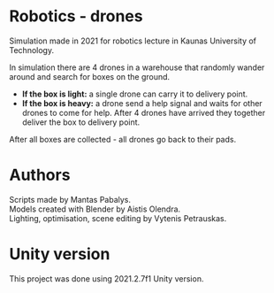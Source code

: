 # Robotics - drones

Simulation made in 2021 for robotics lecture in Kaunas University of Technology.  
  
In simulation there are 4 drones in a warehouse that randomly wander around and search for boxes on the ground.  
- **If the box is light:** a single drone can carry it to delivery point.  
- **If the box is heavy:** a drone send a help signal and waits for other drones to come for help. After 4 drones have arrived they together deliver the box to delivery point.  

After all boxes are collected - all drones go back to their pads.  
  
# Authors 
  
Scripts made by Mantas Pabalys.  
Models created with Blender by Aistis Olendra.  
Lighting, optimisation, scene editing by Vytenis Petrauskas.  

# Unity version  

This project was done using 2021.2.7f1 Unity version.
